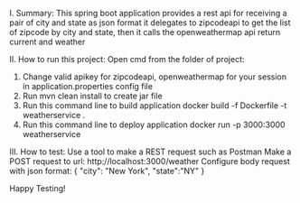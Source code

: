 I. Summary:
This spring boot application provides a rest api for receiving a pair of city and state as json format
it delegates to zipcodeapi to get the list of zipcode by city and state,
then it calls the openweathermap api return current and  weather

II. How to run this project:
Open cmd from the folder of project: 
1. Change valid apikey for zipcodeapi, openweathermap for your session in application.properties config file
2. Run mvn clean install to create jar file
3. Run this command line to build application 
    docker build -f Dockerfile -t weatherservice .
4. Run this command line to deploy application
    docker run -p 3000:3000 weatherservice

III. How to test:
Use a tool to make a REST request such as Postman
Make a POST request to url:  http://localhost:3000/weather
Configure body request with json format: 
{
   "city": "New York", "state":"NY"
}

Happy Testing!